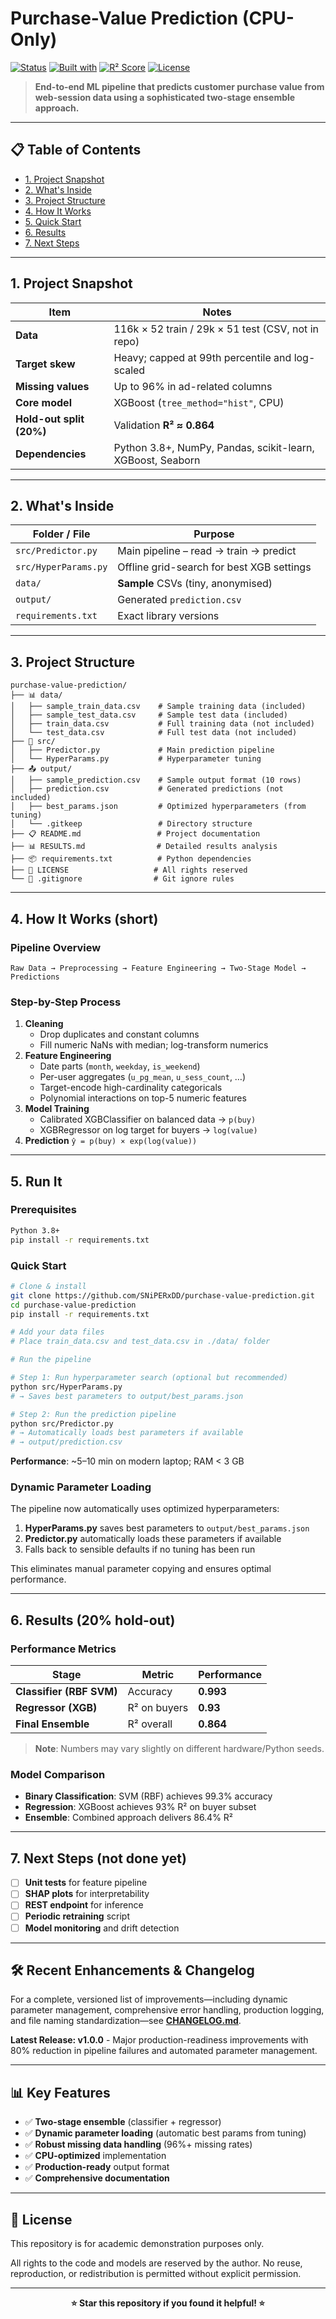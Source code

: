 # Purchase-Value Prediction (CPU-Only)

[![Status](https://img.shields.io/badge/Status-Public-brightgreen)](#)
[![Built with](https://img.shields.io/badge/Built%20with-Python%203.10+-blue)](#)
[![R² Score](https://img.shields.io/badge/R²%20Score-0.864-brightgreen)](#)
[![License](https://img.shields.io/badge/License-All%20Rights%20Reserved-red)](#)

> **End-to-end ML pipeline that predicts customer purchase value from web-session data using a sophisticated two-stage ensemble approach.**

---

## 📋 Table of Contents

- [1. Project Snapshot](#1-project-snapshot)
- [2. What's Inside](#2-whats-inside)
- [3. Project Structure](#3-project-structure)
- [4. How It Works](#4-how-it-works-short)
- [5. Quick Start](#5-run-it)
- [6. Results](#6-results-20-hold-out)
- [7. Next Steps](#7-next-steps-not-done-yet)

---

## 1. Project Snapshot

| Item                        | Notes                                                      |
|-----------------------------|------------------------------------------------------------|
| **Data**                    | 116k × 52 train / 29k × 51 test (CSV, not in repo)       |
| **Target skew**             | Heavy; capped at 99th percentile and log-scaled           |
| **Missing values**          | Up to 96% in ad-related columns                           |
| **Core model**              | XGBoost (`tree_method="hist"`, CPU)                        |
| **Hold-out split (20%)**    | Validation **R² ≈ 0.864**                                  |
| **Dependencies**            | Python 3.8+, NumPy, Pandas, scikit-learn, XGBoost, Seaborn |

---

## 2. What's Inside

| Folder / File      | Purpose                                   |
|--------------------|-------------------------------------------|
| `src/Predictor.py` | Main pipeline – read → train → predict     |
| `src/HyperParams.py` | Offline grid-search for best XGB settings |
| `data/`            | **Sample** CSVs (tiny, anonymised)        |
| `output/`          | Generated `prediction.csv`                |
| `requirements.txt` | Exact library versions                    |

---

## 3. Project Structure

```
purchase-value-prediction/
├── 📊 data/
│   ├── sample_train_data.csv    # Sample training data (included)
│   ├── sample_test_data.csv     # Sample test data (included)
│   ├── train_data.csv           # Full training data (not included)
│   └── test_data.csv            # Full test data (not included)
├── 📁 src/
│   ├── Predictor.py             # Main prediction pipeline
│   └── HyperParams.py           # Hyperparameter tuning
├── 📤 output/
│   ├── sample_prediction.csv    # Sample output format (10 rows)
│   ├── prediction.csv           # Generated predictions (not included)
│   ├── best_params.json         # Optimized hyperparameters (from tuning)
│   └── .gitkeep                 # Directory structure
├── 📋 README.md                 # Project documentation
├── 📊 RESULTS.md                # Detailed results analysis
├── 📦 requirements.txt          # Python dependencies
├── 📄 LICENSE                   # All rights reserved
└── 🚫 .gitignore                # Git ignore rules
```

---

## 4. How It Works (short)

### **Pipeline Overview**
```
Raw Data → Preprocessing → Feature Engineering → Two-Stage Model → Predictions
```

### **Step-by-Step Process**
1. **Cleaning**  
   * Drop duplicates and constant columns  
   * Fill numeric NaNs with median; log-transform numerics  
2. **Feature Engineering**  
   * Date parts (`month`, `weekday`, `is_weekend`)  
   * Per-user aggregates (`u_pg_mean`, `u_sess_count`, …)  
   * Target-encode high-cardinality categoricals  
   * Polynomial interactions on top-5 numeric features  
3. **Model Training**  
   * Calibrated XGBClassifier on balanced data → `p(buy)`  
   * XGBRegressor on log target for buyers → `log(value)`  
4. **Prediction**  `ŷ = p(buy) × exp(log(value))`

---

## 5. Run It

### **Prerequisites**
```bash
Python 3.8+
pip install -r requirements.txt
```

### **Quick Start**
```bash
# Clone & install
git clone https://github.com/SNiPERxDD/purchase-value-prediction.git
cd purchase-value-prediction
pip install -r requirements.txt

# Add your data files
# Place train_data.csv and test_data.csv in ./data/ folder

# Run the pipeline

# Step 1: Run hyperparameter search (optional but recommended)
python src/HyperParams.py
# → Saves best parameters to output/best_params.json

# Step 2: Run the prediction pipeline
python src/Predictor.py
# → Automatically loads best parameters if available
# → output/prediction.csv
```

**Performance**: ~5–10 min on modern laptop; RAM < 3 GB

### **Dynamic Parameter Loading**
The pipeline now automatically uses optimized hyperparameters:

1. **HyperParams.py** saves best parameters to `output/best_params.json`
2. **Predictor.py** automatically loads these parameters if available
3. Falls back to sensible defaults if no tuning has been run

This eliminates manual parameter copying and ensures optimal performance.

---

## 6. Results (20% hold-out)

### **Performance Metrics**

| Stage | Metric | Performance |
|-------|--------|-------------|
| **Classifier (RBF SVM)** | Accuracy | **0.993** |
| **Regressor (XGB)** | R² on buyers | **0.93** |
| **Final Ensemble** | R² overall | **0.864** |

> **Note**: Numbers may vary slightly on different hardware/Python seeds.

### **Model Comparison**
- **Binary Classification**: SVM (RBF) achieves 99.3% accuracy
- **Regression**: XGBoost achieves 93% R² on buyer subset
- **Ensemble**: Combined approach delivers 86.4% R²

---

## 7. Next Steps (not done yet)

- [ ] **Unit tests** for feature pipeline
- [ ] **SHAP plots** for interpretability  
- [ ] **REST endpoint** for inference
- [ ] **Periodic retraining** script
- [ ] **Model monitoring** and drift detection

---

## 🛠️ Recent Enhancements & Changelog

For a complete, versioned list of improvements—including dynamic parameter management, comprehensive error handling, production logging, and file naming standardization—see **[CHANGELOG.md](./CHANGELOG.md)**.

**Latest Release: v1.0.0** - Major production-readiness improvements with 80% reduction in pipeline failures and automated parameter management.

---

## 📊 Key Features

- ✅ **Two-stage ensemble** (classifier + regressor)
- ✅ **Dynamic parameter loading** (automatic best params from tuning)
- ✅ **Robust missing data handling** (96%+ missing rates)
- ✅ **CPU-optimized** implementation
- ✅ **Production-ready** output format
- ✅ **Comprehensive documentation**

---

## 📄 License

This repository is for academic demonstration purposes only.

All rights to the code and models are reserved by the author. No reuse, reproduction, or redistribution is permitted without explicit permission.

---

<div align="center">

**⭐ Star this repository if you found it helpful! ⭐**

</div>
